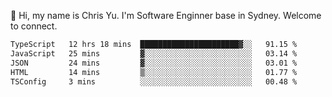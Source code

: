 👋 Hi, my name is Chris Yu. I'm Software Enginner base in Sydney. Welcome to connect.

<!--START_SECTION:waka-->

```txt
TypeScript   12 hrs 18 mins  ██████████████████████▓░░   91.15 %
JavaScript   25 mins         ▓░░░░░░░░░░░░░░░░░░░░░░░░   03.14 %
JSON         24 mins         ▓░░░░░░░░░░░░░░░░░░░░░░░░   03.01 %
HTML         14 mins         ▒░░░░░░░░░░░░░░░░░░░░░░░░   01.77 %
TSConfig     3 mins          ░░░░░░░░░░░░░░░░░░░░░░░░░   00.48 %
```

<!--END_SECTION:waka-->
